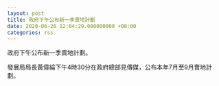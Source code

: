```yaml
---
layout: post
title: 政府下午公布新一季賣地計劃
date: 2020-06-26 12:04:29.000000000 +08:00
categories: rss
---
```


政府下午公布新一季賣地計劃。

發展局局長黃偉綸下午4時30分在政府總部見傳媒，公布本年7月至9月賣地計劃。

